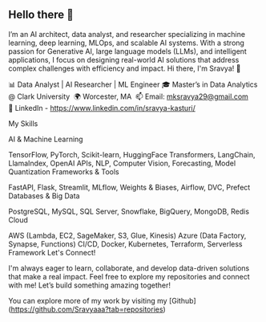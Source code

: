 ## Hello there 👋

I’m an AI architect, data analyst, and researcher specializing in machine learning, deep learning, MLOps, and scalable AI systems. With a strong passion for Generative AI, large language models (LLMs), and intelligent applications, I focus on designing real-world AI solutions that address complex challenges with efficiency and impact.
Hi there, I'm Sravya! 👋

📊 Data Analyst | AI Researcher | ML Engineer
🎓 Master’s in Data Analytics @ Clark University 
🌍 Worcester, MA 
📫 Email: mksravya29@gmail.com 
🔗 LinkedIn - https://www.linkedin.com/in/sravya-kasturi/ 

My Skills

AI & Machine Learning

TensorFlow, PyTorch, Scikit-learn, HuggingFace Transformers, LangChain, LlamaIndex, OpenAI APIs, NLP, Computer Vision, Forecasting, Model Quantization
Frameworks & Tools

FastAPI, Flask, Streamlit, MLflow, Weights & Biases, Airflow, DVC, Prefect
Databases & Big Data

PostgreSQL, MySQL, SQL Server, Snowflake, BigQuery, MongoDB, Redis
Cloud

AWS (Lambda, EC2, SageMaker, S3, Glue, Kinesis) Azure (Data Factory, Synapse, Functions) CI/CD, Docker, Kubernetes, Terraform, Serverless Framework
Let's Connect!


I'm always eager to learn, collaborate, and develop data-driven solutions that make a real impact. Feel free to explore my repositories and connect with me! Let’s build something amazing together!

You can explore more of my work by visiting my [Github] (https://github.com/Sravyaaa?tab=repositories)
